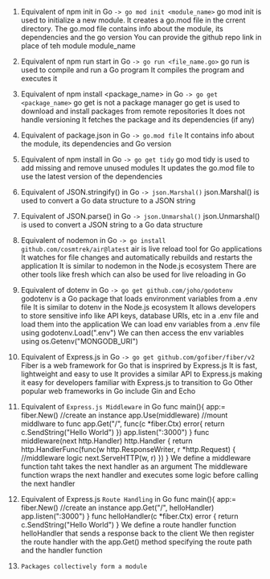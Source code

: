 1. Equivalent of npm init in Go
```-> go mod init <module_name>```
go mod init is used to initialize a new module. It creates a go.mod file in the crrent directory.
The go.mod file contains info about the module, its dependencies and the go version
You can provide the github repo link in place of teh module module_name

2. Equivalent of npm run start in Go
```-> go run <file_name.go>```
go run is used to compile and run a Go program
It compiles the program and executes it

3. Equivalent of npm install <package_name> in Go
```-> go get <package_name>```
go get is not a package manager
go get is used to download and install packages from remote repositories
It does not handle versioning
It fetches the package and its dependencies (if any)

4. Equivalent of package.json in Go
```-> go.mod file```
It contains info about the module, its dependencies and Go version

5. Equivalent of npm install in Go
```-> go get tidy```
go mod tidy is used to add missing and remove unused modules
It updates the go.mod file to use the latest version of the dependencies

6. Equivalent of JSON.stringify() in Go
```-> json.Marshal()```
json.Marshal() is used to convert a Go data structure to a JSON string

7. Equivalent of JSON.parse() in Go
```-> json.Unmarshal()```
json.Unmarshal() is used to convert a JSON string to a Go data structure

8. Equivalent of nodemon in Go
```-> go install github.com/cosmtrek/air@latest```
air is live reload tool for Go applications
It watches for file changes and automatically rebuilds and restarts the application
It is similar to nodemon in the Node.js ecosystem
There are other tools like fresh which can also be used for live reloading in Go

9. Equivalent of dotenv in Go
```-> go get github.com/joho/godotenv```
godotenv is a Go package that loads environment variables from a .env file
It is similar to dotenv in the Node.js ecosystem
It allows developers to store sensitive info like API keys, database URIs, etc in a .env file and load them into the application
We can load env variables from a .env file using godotenv.Load(".env")
We can then access the env variables using os.Getenv("MONGODB_URI")

10. Equivalent of Express.js in Go
```-> go get github.com/gofiber/fiber/v2```
Fiber is a web framework for Go that is insprired by Express.js
It is fast, lightweight and easy to use
It provides a similar API to Express.js making it easy for developers familiar with Express.js to transition to Go
Other popular web frameworks in Go include Gin and Echo

11. Equivalent of `Express.js Middleware` in Go
func main(){
    app:= fiber.New() //create an instance
    app.Use(middleware) //mount middlware to func
    app.Get("/", func(c *fiber.Ctx) error{
        return c.SendString("Hello World")
    })
    app.listen(":3000")
}
func middleware(next http.Handler) http.Handler {
    return http.HandlerFunc(func(w http.ResponseWriter, r *http.Request) {
        //middleware logic
        next.ServeHTTP(w, r)
    })
}
We define a middleware function taht takes the next handler as an argument
The middleware function wraps the next handler and executes some logic before calling the next handler

12. Equivalent of Express.js `Route Handling` in Go
func main(){
    app:= fiber.New() //create an instance
    app.Get("/", helloHandler)
    app.listen(":3000")
}
func helloHandler(c *fiber.Ctx) error {
    return c.SendString("Hello World")
}
We define a route handler function helloHandler that sends a response back to the client
We then register the route handler with the app.Get() method specifying the route path and the handler function

13. `Packages collectively form a module`